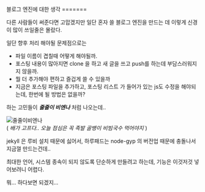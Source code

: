 ﻿<markdown>
블로그 엔진에 대한 생각
=======

다른 사람들이 써준다면 고맙겠지만 일단 혼자 쓸 블로그 엔진을 만드는 데 이렇게 신경이 많이 쓰일줄은 몰랐다.

일단 향후 처리 해야될 문제점으로는

 - 파일 이름이 겹칠때 어떻게 해야될까.
 - 포스팅 내용이 많아지면 clone 을 하고 새 글을 쓰고 push를 하는데 부담스러워지지 않을까.
 - 뭘 더 추가해야 편하고 즐겁게 쓸 수 있을까
 - 지금은 포스팅 파일을 추가하고, 포스팅 리스트 가 들어가 있는 js도 수정을 해야되는데, 한번에 될 방법은 없을까?
 
하는 고민들이 ___줄줄이 비엔나___ 처럼 나오는데..

![줄줄이비엔나](http://www.w-market.co.kr/data/file/world_popular/3695991576_8c58c1d0_68.jpg)  
( *배가 고프다.. 오늘 점심은 꼭 족발 골뱅이 비빔국수 먹어야지* )

jekyll 은 루비 설치 때문에 싫어서, 하루패드는 node-gyp 의 버전업 때문에 충돌나서 지금껄 만드는건데..

최대한 언어, 시스템 종속이 되지 않도록 단순하게 만들려고 하는데, 기능은 이것저것 넣어보려니 어렵다.

뭐... 하다보면 되겠지...


</markdown>